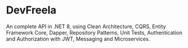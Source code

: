 # DevFreela
An complete API in .NET 8, using Clean Architecture, CQRS, Entity Framework Core, Dapper, Repository Patterns, Unit Tests, Authentication and Authorization with JWT, Messaging and Microservices.
